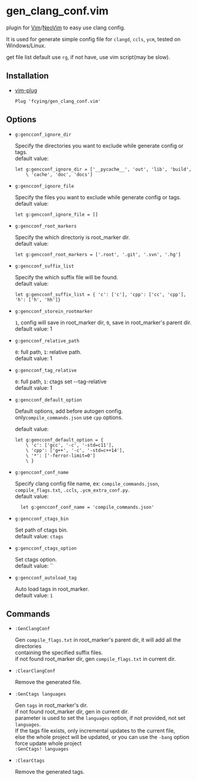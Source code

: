 # gen_clang_conf.vim

plugin for [Vim](https://github.com/vim/vim)/[NeoVim](https://github.com/neovim/neovim) to easy use clang config.</br>

It is used for generate simple config file for `clangd`, `ccls`, `ycm`, tested on Windows/Linux. </br>

get file list default use `rg`, if not have, use vim script(may be slow). </br>

## Installation
* [vim-plug](https://github.com/junegunn/vim-plug)

    `Plug 'fcying/gen_clang_conf.vim'`

## Options
* `g:gencconf_ignore_dir`

    Specify the directories you want to exclude while generate config or tags.</br>
    default value:
    ```vim
    let g:gencconf_ignore_dir = ['__pycache__', 'out', 'lib', 'build',
        \ 'cache', 'doc', 'docs']
    ```


* `g:gencconf_ignore_file`

    Specify the files you want to exclude while generate config or tags.</br>
    default value:
    ```vim
    let g:gencconf_ignore_file = []
    ```


* `g:gencconf_root_markers`

    Specify the which directoriy is root_marker dir.</br>
    default value:
    ```vim
    let g:gencconf_root_markers = ['.root', '.git', '.svn', '.hg']
    ```


* `g:gencconf_suffix_list`

    Specify the which suffix file will be found.</br>
    default value:
    ```vim
    let g:gencconf_suffix_list = { 'c': ['c'], 'cpp': ['cc', 'cpp'], 'h': ['h', 'hh']}
    ```


* `g:gencconf_storein_rootmarker`

    `1`, config will save in root_marker dir, `0`, save in root_marker's parent dir.</br>
    default value: 1


* `g:gencconf_relative_path`

    `0`: full path, `1`: relative path.</br>
    default value: 1

* `g:gencconf_tag_relative`

    `0`: full path, `1`: ctags set --tag-relative</br>
    default value: 1

* `g:gencconf_default_option`

    Default options, add before autogen config.</br>
    only`compile_commands.json` use `cpp` options.

    default value:
    ```vim
    let g:gencconf_default_option = {
        \ 'c': ['gcc', '-c', '-std=c11'],
        \ 'cpp': ['g++', '-c', '-std=c++14'],
        \ '*': ['-ferror-limit=0']
        \ }
    ```


* `g:gencconf_conf_name`

    Specify clang config file name, ex: `compile_commands.json`, `compile_flags.txt`, `.ccls`, `.ycm_extra_conf.py`.</br>
    default value: 
    ```vim
      let g:gencconf_conf_name = 'compile_commands.json'
    ```


* `g:gencconf_ctags_bin`

    Set path of ctags bin.</br>
    default value: `ctags`


* `g:gencconf_ctags_option`

    Set ctags option.</br>
    default value: ``


* `g:gencconf_autoload_tag`

    Auto load tags in root_marker.</br>
    default value: `1`


## Commands
* `:GenClangConf`

    Gen `compile_flags.txt` in root_marker's parent dir, it will add all the directories</br>
    containing the specified suffix files.</br>
    if not found root_marker dir, gen `compile_flags.txt` in current dir.

* `:ClearClangConf`

    Remove the generated file.

* `:GenCtags languages`

    Gen `tags` in root_marker's dir.</br>
    if not found root_marker dir, gen in current dir.</br>
    parameter is used to set the `languages` option, if not provided, not set `languages`.</br>
    If the tags file exists, only incremental updates to the current file,</br>
    else the whole project will be updated, or you can use the `-bang` option force update whole project</br>
    `:GenCtags! languages`

* `:ClearCtags`

    Remove the generated tags.

